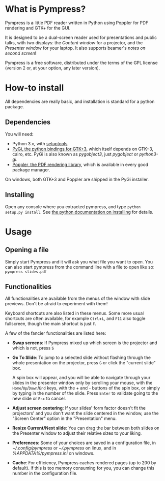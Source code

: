 # What is Pympress?

Pympress is a little PDF reader written in Python using Poppler for PDF rendering and GTK+ for the GUI.

It is designed to be a dual-screen reader used for presentations and public talks, with two displays: the *Content window* for a projector, and the *Presenter window* for your laptop. It also supports beamer's *notes on second screen*!

Pympress is a free software, distributed under the terms of the GPL license (version 2 or, at your option, any later version).

# How-to install

All dependencies are really basic, and installation is standard for a python package.

## Dependencies

You will need:
* Python 3.x, with [setuptools](https://pypi.python.org/pypi/setuptools)
* [PyGi, the python bindings for GTK+3](https://wiki.gnome.org/Projects/PyGObject), which itself depends on GTK+3, cairo, etc. PyGi is also known as *pygobject3*, just *pygobject* or *python3-gi*.
* [Poppler, the PDF rendering library](http://poppler.freedesktop.org/), which is available in every good package manager.

On windows, both GTK+3 and Poppler are shipped in the PyGi installer.

## Installing

Open any console where you extracted pympress, and type `python setup.py install`. See [the python documentation on installing](https://docs.python.org/3.5/install/#standard-build-and-install) for details.

# Usage

## Opening a file
Simply start Pympress and it will ask you what file you want to open.
You can also start pympress from the command line with a file to open like so:
`pympress slides.pdf`

## Functionalities

All functionalities are available from the menus of the window with slide previews. Don't be afraid to experiment with them!

Keyboard shortcuts are also listed in these menus. Some more usual shortcuts are often available, for example `Ctrl`+`L`, and `F11` also toggle fullscreen, though the main shortcut is just `F`.

A few of the fancier functionalities are listed here:
- **Swap screens**: If Pympress mixed up which screen is the projector and which is not, press `S`
- **Go To Slide**: To jump to a selected slide without flashing through the whole presentation on the projector, press `G` or click the "current  slide" box.

  A spin box will appear, and you will be able to navigate through your slides in the presenter window only by scrolling your mouse, with the `Home`/`Up`/`Down`/`End` keys, with the + and - buttons of the spin box, or simply by typing in the number of the slide. Press `Enter` to validate going to the new slide or `Esc` to cancel.
- **Adjust screen centering**: If your slides' form factor doesn't fit the projectors' and you don't want the slide centered in the window, use the "Screen Center" option in the "Presentation" menu.
- **Resize Current/Next slide**: You can drag the bar between both slides on the Presenter window to adjust their relative sizes to your liking.
- **Preferences**: Some of your choices are saved in a configuration file, in *~/.config/pympress* or *~/.pympress* on linux, and in *%APPDATA%/pympress.ini* on windows.
- **Cache**: For efficiency, Pympress caches rendered pages (up to 200 by default). If this is too memory consuming for you, you can change this number in the configuration file.
